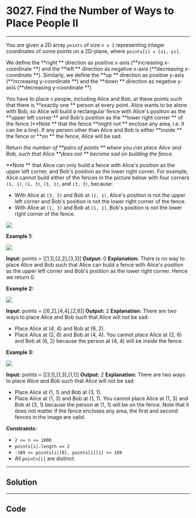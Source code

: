 # 3027. Find the Number of Ways to Place People II

---

You are given a 2D array `points` of size `n x 2` representing integer coordinates of some points on a 2D-plane, where `points[i] = [xi, yi]`.

We define the **right ** direction as positive x-axis (**increasing x-coordinate **) and the **left ** direction as negative x-axis (**decreasing x-coordinate **). Similarly, we define the **up ** direction as positive y-axis (**increasing y-coordinate **) and the **down ** direction as negative y-axis (**decreasing y-coordinate **)

You have to place `n` people, including Alice and Bob, at these points such that there is **exactly one ** person at every point. Alice wants to be alone with Bob, so Alice will build a rectangular fence with Alice's position as the **upper left corner ** and Bob's position as the **lower right corner ** of the fence (**Note ** that the fence **might not ** enclose any area, i.e. it can be a line). If any person other than Alice and Bob is either **inside ** the fence or **on ** the fence, Alice will be sad.

Return _the number of **pairs of points ** where you can place Alice and Bob, such that Alice **does not ** become sad on building the fence_.

**Note ** that Alice can only build a fence with Alice's position as the upper left corner, and Bob's position as the lower right corner. For example, Alice cannot build either of the fences in the picture below with four corners `(1, 1)`, `(1, 3)`, `(3, 1)`, and `(3, 3)`, because:

  * With Alice at `(3, 3)` and Bob at `(1, 1)`, Alice's position is not the upper left corner and Bob's position is not the lower right corner of the fence.
  * With Alice at `(1, 3)` and Bob at `(1, 1)`, Bob's position is not the lower right corner of the fence.

![](https://assets.leetcode.com/uploads/2024/01/04/example0alicebob-1.png)

 

**Example 1:**

![](https://assets.leetcode.com/uploads/2024/01/04/example1alicebob.png)


**Input:** points = [[1,1],[2,2],[3,3]]
**Output:** 0
**Explanation:** There is no way to place Alice and Bob such that Alice can build a fence with Alice's position as the upper left corner and Bob's position as the lower right corner. Hence we return 0. 


**Example 2:**

![](https://assets.leetcode.com/uploads/2024/02/04/example2alicebob.png)


**Input:** points = [[6,2],[4,4],[2,6]]
**Output:** 2
**Explanation:** There are two ways to place Alice and Bob such that Alice will not be sad:
- Place Alice at (4, 4) and Bob at (6, 2).
- Place Alice at (2, 6) and Bob at (4, 4).
You cannot place Alice at (2, 6) and Bob at (6, 2) because the person at (4, 4) will be inside the fence.


**Example 3:**

![](https://assets.leetcode.com/uploads/2024/02/04/example4alicebob.png)


**Input:** points = [[3,1],[1,3],[1,1]]
**Output:** 2
**Explanation:** There are two ways to place Alice and Bob such that Alice will not be sad:
- Place Alice at (1, 1) and Bob at (3, 1).
- Place Alice at (1, 3) and Bob at (1, 1).
You cannot place Alice at (1, 3) and Bob at (3, 1) because the person at (1, 1) will be on the fence.
Note that it does not matter if the fence encloses any area, the first and second fences in the image are valid.


 

**Constraints:**

  * `2 <= n <= 1000`
  * `points[i].length == 2`
  * `-109 <= points[i][0], points[i][1] <= 109`
  * All `points[i]` are distinct.

---

## Solution



---

## Code
```python


```